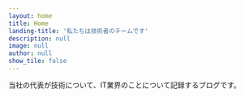 ```yaml
---
layout: home
title: Home
landing-title: '私たちは技術者のチームです'
description: null
image: null
author: null
show_tile: false
---
```


当社の代表が技術について、IT業界のことについて記録するブログです。
